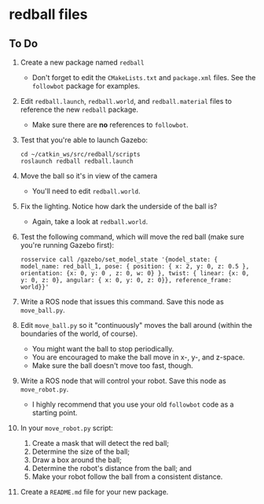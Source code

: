 # redball files

## To Do

1. Create a new package named `redball`
   - Don't forget to edit the `CMakeLists.txt` and `package.xml` files.  See the `followbot` package for examples.
   
2. Edit `redball.launch`, `redball.world`, and `redball.material` files to reference the new `redball` package.
   - Make sure there are **no** references to `followbot`.

3. Test that you're able to launch Gazebo:

   ```
   cd ~/catkin_ws/src/redball/scripts
   roslaunch redball redball.launch
   ```
   
4. Move the ball so it's in view of the camera
   - You'll need to edit `redball.world`.
   
5. Fix the lighting.  Notice how dark the underside of the ball is?
   - Again, take a look at `redball.world`.

6. Test the following command, which will move the red ball (make sure you're running Gazebo first):

   ```
   rosservice call /gazebo/set_model_state '{model_state: { model_name: red_ball_1, pose: { position: { x: 2, y: 0, z: 0.5 }, orientation: {x: 0, y: 0 , z: 0, w: 0} }, twist: { linear: {x: 0, y: 0, z: 0}, angular: { x: 0, y: 0, z: 0}}, reference_frame: world}}'
   ```
   
7.  Write a ROS node that issues this command.  Save this node as `move_ball.py`.

8. Edit `move_ball.py` so it "continuously" moves the ball around (within the boundaries of the world, of course).
   - You might want the ball to stop periodically.
   - You are encouraged to make the ball move in x-, y-, and z-space.
   - Make sure the ball doesn't move too fast, though.
      
9. Write a ROS node that will control your robot.  Save this node as `move_robot.py`.
   - I highly recommend that you use your old `followbot` code as a starting point.
   
10. In your `move_robot.py` script: 
	1. Create a mask that will detect the red ball;
    2. Determine the size of the ball;
    3. Draw a box around the ball; 
    4. Determine the robot's distance from the ball; and
    5. Make your robot follow the ball from a consistent distance.

11. Create a `README.md` file for your new package.
